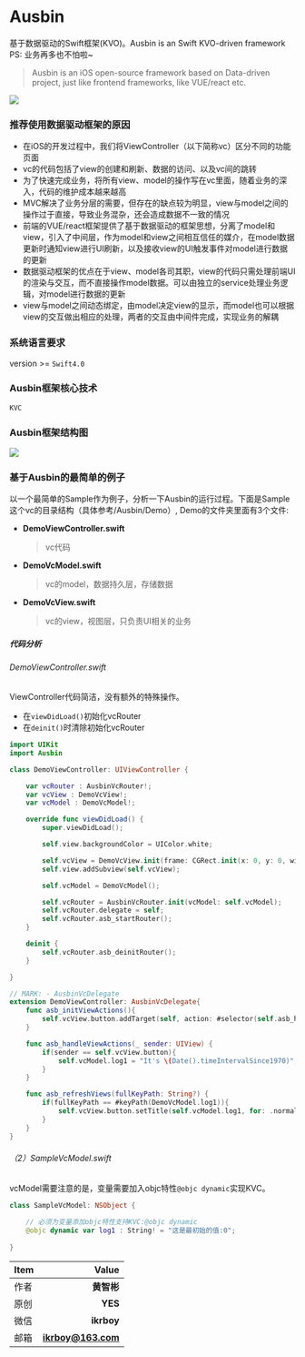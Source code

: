 # Ausbin
基于数据驱动的Swift框架(KVO)。Ausbin is an Swift KVO-driven framework
PS: 业务再多也不怕啦~
> Ausbin is an iOS open-source framework based on Data-driven project, just like frontend frameworks, like VUE/react etc.

![](http://wxtopik.oss-cn-shanghai.aliyuncs.com/app/images/ausbin.png)

### 推荐使用数据驱动框架的原因
- 在iOS的开发过程中，我们将ViewController（以下简称vc）区分不同的功能页面
- vc的代码包括了view的创建和刷新、数据的访问、以及vc间的跳转
- 为了快速完成业务，将所有view、model的操作写在vc里面，随着业务的深入，代码的维护成本越来越高
- MVC解决了业务分层的需要，但存在的缺点较为明显，view与model之间的操作过于直接，导致业务混杂，还会造成数据不一致的情况
- 前端的VUE/react框架提供了基于数据驱动的框架思想，分离了model和view，引入了中间层，作为model和view之间相互信任的媒介，在model数据更新时通知view进行UI刷新，以及接收view的UI触发事件对model进行数据的更新
- 数据驱动框架的优点在于view、model各司其职，view的代码只需处理前端UI的渲染与交互，而不直接操作model数据。可以由独立的service处理业务逻辑，对model进行数据的更新
- view与model之间动态绑定，由model决定view的显示，而model也可以根据view的交互做出相应的处理，两者的交互由中间件完成，实现业务的解耦

### 系统语言要求
version >= `Swift4.0`

### Ausbin框架核心技术
`KVC`

### Ausbin框架结构图
![](http://wxtopik.oss-cn-shanghai.aliyuncs.com/app/images/network3.jpg)

### 基于Ausbin的最简单的例子
以一个最简单的Sample作为例子，分析一下Ausbin的运行过程。下面是Sample这个vc的目录结构（具体参考/Ausbin/Demo）, Demo的文件夹里面有3个文件:

+ **DemoViewController.swift**
	> vc代码

+ **DemoVcModel.swift**
	> vc的model，数据持久层，存储数据

+ **DemoVcView.swift**
	> vc的view，视图层，只负责UI相关的业务

##### 代码分析
###### DemoViewController.swift
ViewController代码简洁，没有额外的特殊操作。
- 在`viewDidLoad()`初始化vcRouter
- 在`deinit()`时清除初始化vcRouter

```swift
import UIKit
import Ausbin

class DemoViewController: UIViewController {

    var vcRouter : AusbinVcRouter!;
    var vcView : DemoVcView!;
    var vcModel : DemoVcModel!;

    override func viewDidLoad() {
        super.viewDidLoad();

        self.view.backgroundColor = UIColor.white;

        self.vcView = DemoVcView.init(frame: CGRect.init(x: 0, y: 0, width: self.view.frame.size.width, height: self.view.frame.size.height));
        self.view.addSubview(self.vcView);

        self.vcModel = DemoVcModel();

        self.vcRouter = AusbinVcRouter.init(vcModel: self.vcModel);
        self.vcRouter.delegate = self;
        self.vcRouter.asb_startRouter();
    }

    deinit {
        self.vcRouter.asb_deinitRouter();
    }

}

// MARK: - AusbinVcDelegate
extension DemoViewController: AusbinVcDelegate{
    func asb_initViewActions(){
        self.vcView.button.addTarget(self, action: #selector(self.asb_handleViewActions(_:)), for: .touchUpInside);
    }

    func asb_handleViewActions(_ sender: UIView) {
        if(sender == self.vcView.button){
            self.vcModel.log1 = "It's \(Date().timeIntervalSince1970)";
        }
    }

    func asb_refreshViews(fullKeyPath: String?) {
        if(fullKeyPath == #keyPath(DemoVcModel.log1)){
            self.vcView.button.setTitle(self.vcModel.log1, for: .normal);
        }
    }
}
```

###### （2）SampleVcModel.swift

vcModel需要注意的是，变量需要加入objc特性`@objc dynamic`实现KVC。

```swift
class SampleVcModel: NSObject {
    
    // 必须为变量添加objc特性支持KVC:@objc dynamic
    @objc dynamic var log1 : String! = "这是最初始的值:0";
    
}
```

| Item      | Value |
| --------- | -----:|
| 作者  | **黄智彬** |
| 原创  | **YES** |
| 微信  | **ikrboy** |
| 邮箱  |   **ikrboy@163.com** |
